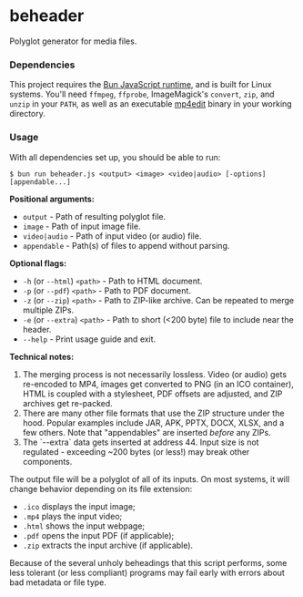 # beheader
Polyglot generator for media files.

### Dependencies
This project requires the [Bun JavaScript runtime](https://bun.sh/), and is built for Linux systems. You'll need `ffmpeg`, `ffprobe`, ImageMagick's `convert`, `zip`, and `unzip` in your `PATH`, as well as an executable [mp4edit](https://www.bento4.com/) binary in your working directory.

### Usage
With all dependencies set up, you should be able to run:
```
$ bun run beheader.js <output> <image> <video|audio> [-options] [appendable...]
```

**Positional arguments:**
- `output` - Path of resulting polyglot file.
- `image` - Path of input image file.
- `video|audio` - Path of input video (or audio) file.
- `appendable` - Path(s) of files to append without parsing.

**Optional flags:**
- `-h` (or `--html`) `<path>` - Path to HTML document.
- `-p` (or `--pdf`) `<path>` - Path to PDF document.
- `-z` (or `--zip`) `<path>` -  Path to ZIP-like archive. Can be repeated to merge multiple ZIPs.
- `-e` (or `--extra`) `<path>` - Path to short (<200 byte) file to include near the header.
- `--help` - Print usage guide and exit.

**Technical notes:**
1. The merging process is not necessarily lossless. Video (or audio) gets re-encoded to MP4, images get converted to PNG (in an ICO container), HTML is coupled with a stylesheet, PDF offsets are adjusted, and ZIP archives get re-packed.
2. There are many other file formats that use the ZIP structure under the hood. Popular examples include JAR, APK, PPTX, DOCX, XLSX, and a few others. Note that "appendables" are inserted *before* any ZIPs.
3. The \`--extra\` data gets inserted at address 44. Input size is not regulated - exceeding ~200 bytes (or less!) may break other components.

The output file will be a polyglot of all of its inputs. On most systems, it will change behavior depending on its file extension:
- `.ico` displays the input image;
- `.mp4` plays the input video;
- `.html` shows the input webpage;
- `.pdf` opens the input PDF (if applicable);
- `.zip` extracts the input archive (if applicable).

Because of the several unholy beheadings that this script performs, some less tolerant (or less compliant) programs may fail early with errors about bad metadata or file type.
